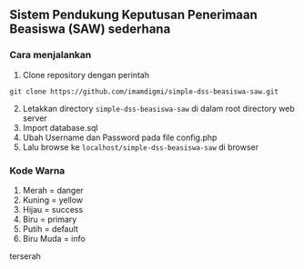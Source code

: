 ## Sistem Pendukung Keputusan Penerimaan Beasiswa (SAW) sederhana

### Cara menjalankan
1. Clone repository dengan perintah
```
git clone https://github.com/imamdigmi/simple-dss-beasiswa-saw.git
```
2. Letakkan directory `simple-dss-beasiswa-saw` di dalam root directory web server
3. Import database.sql
4. Ubah Username dan Password pada file config.php
5. Lalu browse ke ``localhost/simple-dss-beasiswa-saw`` di browser

### Kode Warna
1. Merah      = danger
2. Kuning     = yellow
3. Hijau      = success
4. Biru       = primary
5. Putih      = default
6. Biru Muda  = info

terserah
